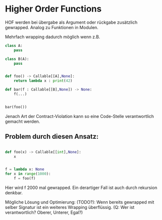 # Higher Order Functions

HOF werden bei übergabe als Argument oder rückgabe zusätzlich gewrapped.
Analog zu Funktionen in Modulen.

Mehrfach wrapping dadurch möglich wenn z.B.
```python
class A:
    pass

class B(A):
    pass


def foo() -> Callable[[A],None]:
    return lambda x : print(42)

def bar(f : Callable[[B],None]) -> None:
    f(...)


bar(foo())
```
Jenach Art der Contract-Violation kann so eine Code-Stelle verantwortlich gemacht werden.


## Problem durch diesen Ansatz:

```python

def foo(x) -> Callable[[int],None]:
    x


f = lambda x: None
for x in range(1000):
    f = foo(f)
```
Hier wird f 2000 mal gewrapped. Ein derartiger Fall ist auch durch rekursion denkbar.

Mögliche Lösung und Optimierung:
(TODO?): Wenn bereits gewrapped mit selber Signatur ist ein weiteres Wrapping überflüssig.
(Q: Wer ist verantwortlich? Oberer, Unterer, Egal?)